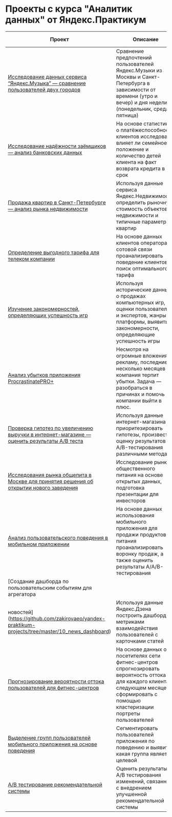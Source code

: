 # Проекты с курса "Аналитик данных" от Яндекс.Практикум



| Проект  | Описание| Используемые библиотеки|
| ------------- | ------------- |------------- |
|[Исследование данных сервиса “Яндекс.Музыка” — сравнение пользователей двух городов](https://github.com/zakirovaeo/yandex-praktikum-projects/tree/master/1_big_cities_music)  | Сравнение предпочтений пользователей Яндекс.Музыки из Москвы и Санкт-Петербурга в зависимости от времени (утро и вечер) и дня недели (понедельник, среда, пятница) | Pandas|
| [Исследование надёжности заёмщиков — анализ банковских данных](https://github.com/zakirovaeo/yandex-praktikum-projects/tree/master/2_borrowers_reliability%20_esearch)  | На основе статистики о платёжеспособности клиентов исследовать влияет ли семейное положение и количество детей клиента на факт возврата кредита в срок  | Pandas|
|[Продажа квартир в Санкт-Петербурге — анализ рынка недвижимости](https://github.com/zakirovaeo/yandex-praktikum-projects/tree/master/3_appartment_ads_research) |Используя данные сервиса Яндекс.Недвижимость, определить рыночную стоимость объектов недвижимости и типичные параметры квартир | Pandas, Matplotlib|
|[Определение выгодного тарифа для телеком компании](https://github.com/zakirovaeo/yandex-praktikum-projects/tree/master/4_perspective_tariff_for_telecom) | На основе данных клиентов оператора сотовой связи проанализировать поведение клиентов и поиск оптимального тарифа|Pandas, Matplotlib, NumPy, SciPy |
|[Изучение закономерностей, определяющих успешность игр](https://github.com/zakirovaeo/yandex-praktikum-projects/tree/master/5_computer_game_success_research) |Используя исторические данные о продажах компьютерных игр, оценки пользователей и экспертов, жанры и платформы, выявить закономерности, определяющие успешность игры |Pandas, NumPy, Matplotlib |
|[Анализ убытков приложения ProcrastinatePRO+](https://github.com/zakirovaeo/yandex-praktikum-projects/tree/master/6_app_loss_analysis) |Несмотря на огромные вложения в рекламу, последние несколько месяцев компания терпит убытки. Задача — разобраться в причинах и помочь компании выйти в плюс. |Pandas, Matplotlib, Seaborn |
|[Проверка гипотез по увеличению выручки в интернет-магазине — оценить результаты A/B теста](https://github.com/zakirovaeo/yandex-praktikum-projects/tree/master/7_online_shop_hyphotesis_testing) | Используя данные интернет-магазина приоритезировать гипотезы, произвести оценку результатов A/B-тестирования различными методами| Pandas, Matplotlib, SciPy|
|[Исследования рынка общепита в Москве для принятия решения об открытии нового заведения](https://github.com/zakirovaeo/yandex-praktikum-projects/tree/master/8_Moscow_restaurants_research) |Исследование рынка общественного питания на основе открытых данных, подготовка презентации для инвесторов | Pandas, Seaborn, Plotly|
|[Анализ пользовательского поведения в мобильном приложении](https://github.com/zakirovaeo/yandex-praktikum-projects/tree/master/9_grocery_mobile_app_user_behavior_research) | На основе данных использования мобильного приложения для продажи продуктов питания проанализировать воронку продаж, а также оценить результаты A/A/B-тестирования| Pandas, Matplotlib, Seaborn, Plotly|
|[Создание дашборда по пользовательским событиям для агрегатора
новостей](https://github.com/zakirovaeo/yandex-praktikum-projects/tree/master/10_news_dashboard) | Используя данные Яндекс.Дзена построить дашборд с метриками взаимодействия пользователей с карточками статей| Tableau|
|[Прогнозирование вероятности оттока пользователей для фитнес-центров](https://github.com/zakirovaeo/yandex-praktikum-projects/tree/master/11_customer_churn_prediction) | На основе данных о посетителях сети фитнес-центров спрогнозировать вероятность оттока для каждого клиента в следующем месяце, сформировать с помощью кластеризации портреты пользователей| Pandas, Scikit-learn, Matplotlib, Seaborn|
|[Выделение групп пользователей мобильного приложения на основе поведения](https://github.com/zakirovaeo/yandex-praktikum-projects/tree/master/12_mobile_app_users_clusterization) | Сегментировать пользователей приложения по поведению и выявить какая группа является целевой| Pandas, Scikit-learn, Matplotlib, Seaborn, SciPy|
|[A/B тестирование рекомендательной системы](https://github.com/zakirovaeo/yandex-praktikum-projects/tree/master/13_recommendation_system_AB_test) | Оценить результаты A/B тестирования изменений, связанных с внедрением улучшенной рекомендательной системы| Pandas, Scikit-learn, Matplotlib, Seaborn, SciPy|
